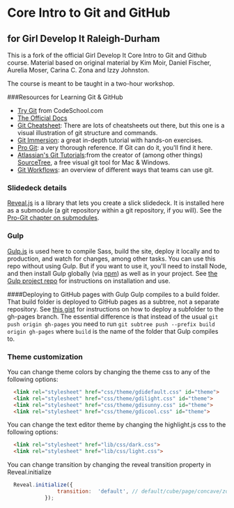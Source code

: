 # Core Intro to Git and GitHub
## for Girl Develop It Raleigh-Durham
This is a fork of the official Girl Develop It Core Intro to Git and Github course. Material based on original material by Kim Moir, Daniel Fischer, Aurelia Moser, Carina C. Zona and Izzy Johnston.

The course is meant to be taught in a two-hour workshop.

###Resources for Learning Git & GitHub
* [Try Git](https://try.github.io) from CodeSchool.com
* [The Official Docs](http://git-scm.com/doc)
* [Git Cheatsheet](http://ndpsoftware.com/git-cheatsheet.html): There are lots of cheatsheets out there, but this one is a visual illustration of git structure and commands.
* [Git Immersion](http://gitimmersion.com/): a great in-depth tutorial with hands-on exercises.
* [Pro Git](http://git-scm.com/book/en/v2): a very thorough reference. If Git can do it, you'll find it here.
* [Atlassian's Git Tutorials](https://www.atlassian.com/git/tutorials):from the creator of (among other things) [SourceTree](https://www.atlassian.com/software/sourcetree/overview), a free visual git tool for Mac & Windows.
* [Git Workflows](https://www.atlassian.com/git/tutorials/comparing-workflows/#!workflow-gitflow): an overview of different ways that teams can use git.

### Slidedeck details
[Reveal.js](https://github.com/hakimel/reveal.js) is a library that lets you create a slick slidedeck. It is installed here as a submodule (a git repository within a git repository, if you will). See the [Pro-Git chapter on submodules](http://git-scm.com/book/en/v2/Git-Tools-Submodules).

### Gulp
[Gulp.js](https://github.com/gulpjs/gulp) is used here to compile Sass, build the site, deploy it locally and to production, and watch for changes, among other tasks. You can use this repo without using Gulp. But if you want to use it, you'll need to install Node, and then install Gulp globally (via [npm](https://github.com/gulpjs/gulp/blob/master/docs/getting-started.md_)) as well as in your project. See [the Gulp project repo](https://github.com/gulpjs/gulp/blob/master/docs/getting-started.md) for instructions on installation and use. 

####Deploying to GitHub pages with Gulp
Gulp compiles to a build folder. That build folder is deployed to GitHub pages as a subtree, not a separate repository. See [this gist](https://gist.github.com/amygori/9dbab4c6382cac2c8052) for instructions on how to deploy a subfolder to the gh-pages branch.  The essential difference is that instead of the usual ```git push origin gh-pages``` you need to run ```git subtree push --prefix build origin gh-pages``` where ```build``` is the name of the folder that Gulp compiles to.

### Theme customization

You can change theme colors by changing the theme css to any of the following options:
```html
  <link rel="stylesheet" href="css/theme/gdidefault.css" id="theme">
  <link rel="stylesheet" href="css/theme/gdilight.css" id="theme">
  <link rel="stylesheet" href="css/theme/gdisunny.css" id="theme">
  <link rel="stylesheet" href="css/theme/gdicool.css" id="theme">
```
You can change the text editor theme by changing the highlight.js css to the following options:
```html
  <link rel="stylesheet" href="lib/css/dark.css">
  <link rel="stylesheet" href="lib/css/light.css">
```
You can change transition by changing the reveal transition property in Reveal.initialize
```javascript
  Reveal.initialize({
  				transition:  'default', // default/cube/page/concave/zoom/linear/none
  			});
```
